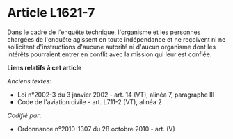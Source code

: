 # Article L1621-7

Dans le cadre de l'enquête technique, l'organisme et les personnes chargées de l'enquête agissent en toute indépendance et ne
reçoivent ni ne sollicitent d'instructions d'aucune autorité ni d'aucun organisme dont les intérêts pourraient entrer en
conflit avec la mission qui leur est confiée.

**Liens relatifs à cet article**

_Anciens textes_:

  - Loi n°2002-3 du 3 janvier 2002 - art. 14 (VT), alinéa 7, paragraphe III
  - Code de l'aviation civile - art. L711-2 (VT), alinéa 2

_Codifié par_:

  - Ordonnance n°2010-1307 du 28 octobre 2010 - art. (V)
